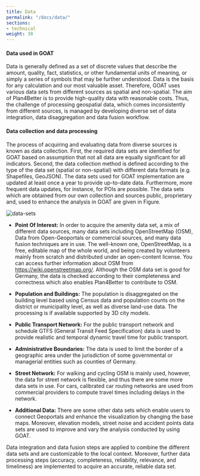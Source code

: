 ```yaml
---
title: Data   
permalink: "/docs/data/"
sections:
- technical
weight: 30
---
```


#### Data used in GOAT

Data is generally defined as a set of discrete values that describe the amount, quality, fact, statistics, or other fundamental units of meaning, or simply a series of symbols that may be further understood. Data is the basis for any calculation and our most valuable asset. Therefore, GOAT uses various data sets from different sources as spatial and non-spatial. The aim of Plan4Better is to provide high-quality data with reasonable costs. Thus, the challenge of processing geospatial data, which comes inconsistently from different sources, is managed by developing diverse set of data integration, data disaggregation and data fusion workflow.

#### Data collection and data processing

The process of acquiring and evaluating data from diverse sources is known as data collection. First, the required data sets are identified for GOAT based on assumption that not all data are equally significant for all indicators. 
Second, the data collection method is defined according to the type of the data set (spatial or non-spatial) with different data formats (e.g. Shapefiles, GeoJSON). The data sets used for GOAT implementation are updated at least once a year to provide up-to-date data. Furthermore, more frequent data updates, for instance, for POIs are possible. 
The data sets which are obtained from our own collection and sources public, proprietary and, used to enhance the analysis in GOAT are given in Figure.

<img src="\images\docs\technical_documentation\data\data_en.webp" alt="data-sets" style="max-height:900px;"/>  

- **Point Of Interest:** In order to acquire the amenity data set, a mix of different data sources, many data sets including OpenStreetMap (OSM), Data from Open-Geoportals or commercial sources, and many data fusion techniques are in use. The well-known one, OpenStreetMap, is a free, editable map of the whole world, and being created by volunteers mainly from scratch and distributed under an open-content license. You can access further information about OSM from https://wiki.openstreetmap.org/. Although the OSM data set is good for Germany, the data is checked according to their completeness and correctness which also enables Plan4Better to contribute to OSM.

- **Population and Buildings:** The population is disaggregated on the building level based using Census data and population counts on the district or municipality level, as well as diverse land-use data. The processing is if available supported by 3D city models.

- **Public Transport Network:** For the public transport network and schedule GTFS (General Transit Feed Specification) data is used to provide realistic and temporal dynamic travel time for public transport. 

- **Administrative Boundaries:** The data is used to limit the border of a geographic area under the jurisdiction of some governmental or managerial entities such as counties of Germany.

- **Street Network:** For walking and cycling OSM is mainly used, however, the data for street network is flexible, and thus there are some more data sets in use. For cars, calibrated car routing networks are used from commercial providers to compute travel times including delays in the network.

- **Additional Data:** There are some other data sets which enable users to connect Geoportals and enhance the visualization by changing the base maps. Moreover, elevation models, street noise and accident points data sets are used to improve and vary the analysis conducted by using GOAT. 

Data integration and data fusion steps are applied to combine the different data sets and are customizable to the local context. Moreover, further data processing steps (accuracy, completeness, reliability, relevance, and timeliness) are implemented to acquire an accurate, reliable data set. 